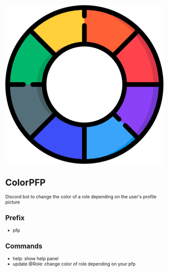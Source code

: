 <img src="icon.png" alt="ColorPFP logo" width="500">

# ColorPFP
Discord bot to change the color of a role depending on the user's profile picture
## Prefix
- pfp
## Commands
 - help: show help panel
 - update @Role: change color of role depending on your pfp
 
